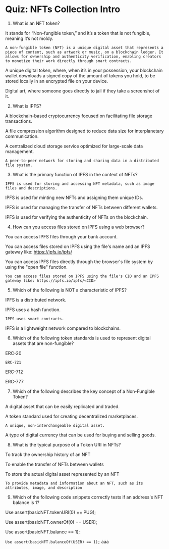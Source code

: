 # Quiz: NFTs Collection Intro

1. What is an NFT token?


It stands for “Non-fungible token,” and it’s a token that is not fungible, meaning it’s not moldy.


`A non-fungible token (NFT) is a unique digital asset that represents a piece of content, such as artwork or music, on a blockchain ledger. It allows for ownership and authenticity verification, enabling creators to monetize their work directly through smart contracts.`


A unique digital token, where, when it’s in your possession, your blockchain wallet downloads a signed copy of the amount of tokens you hold, to be stored locally in an encrypted file on your device.


Digital art, where someone goes directly to jail if they take a screenshot of it.


2. What is IPFS?


A blockchain-based cryptocurrency focused on facilitating file storage transactions.


A file compression algorithm designed to reduce data size for interplanetary communication.


A centralized cloud storage service optimized for large-scale data management.


`A peer-to-peer network for storing and sharing data in a distributed file system.`


3. What is the primary function of IPFS in the context of NFTs?


`IPFS is used for storing and accessing NFT metadata, such as image files and descriptions.`

IPFS is used for minting new NFTs and assigning them unique IDs.


IPFS is used for managing the transfer of NFTs between different wallets.


IPFS is used for verifying the authenticity of NFTs on the blockchain.


4. How can you access files stored on IPFS using a web browser?


You can access IPFS files through your bank account.


You can access files stored on IPFS using the file's name and an IPFS gateway like: https://ipfs.io/ipfs/<fileName>


You can access IPFS files directly through the browser's file system by using the "open file" function.


`You can access files stored on IPFS using the file's CID and an IPFS gateway like: https://ipfs.io/ipfs/<CID>`


5. Which of the following is NOT a characteristic of IPFS?


IPFS is a distributed network.


IPFS uses a hash function.


`IPFS uses smart contracts.`


IPFS is a lightweight network compared to blockchains.


6. Which of the following token standards is used to represent digital assets that are non-fungible?


ERC-20


`ERC-721`


ERC-712


ERC-777

7. Which of the following describes the key concept of a Non-Fungible Token?


A digital asset that can be easily replicated and traded.


A token standard used for creating decentralized marketplaces.


`A unique, non-interchangeable digital asset.`


A type of digital currency that can be used for buying and selling goods.


8. What is the typical purpose of a Token URI in NFTs?


To track the ownership history of an NFT


To enable the transfer of NFTs between wallets


To store the actual digital asset represented by an NFT


`To provide metadata and information about an NFT, such as its attributes, image, and description`


9. Which of the following code snippets correctly tests if an address's NFT balance is 1?


Use assert(basicNFT.tokenURI(0) == PUG);


Use assert(basicNFT.ownerOf(0) == USER);


Use assert(basicNFT.balance == 1);


`Use assert(basicNFT.balanceOf(USER) == 1);`
aaa